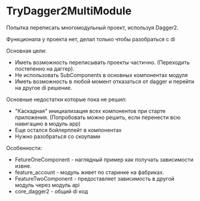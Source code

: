 # TryDagger2MultiModule

Попытка переписать многомодульный проект, используя Dagger2.

Функционала у проекта нет, делал только чтобы разобраться с di

Основная цели:
- Иметь возможность переписывать проекты частично. (Переходить постепенно на даггер).
- Не использовать SubComponents в основных компонентах модуля
- Иметь возможность в любой момент отказаться от dagger и перейти на другое di решение.

Основные недостатки которые пока не решил:
- "Каскадная" инициализация всех компонентов при старте приложения. (Попробовать можно решить, если перенести всю навигацию в модуль app)
- Еще остался бойлерплейт в компонентах
- Нужно разобраться со скоупами

Особенности:
- FetureOneComponent - наглядный пример как получать зависимости извне.
- feature_account - модуль живет по старинке на фабриках.
- FeatureTwoComponent - предоставляет зависимость в другой модуль через модуль api
- core_dagger2 - общий di код
